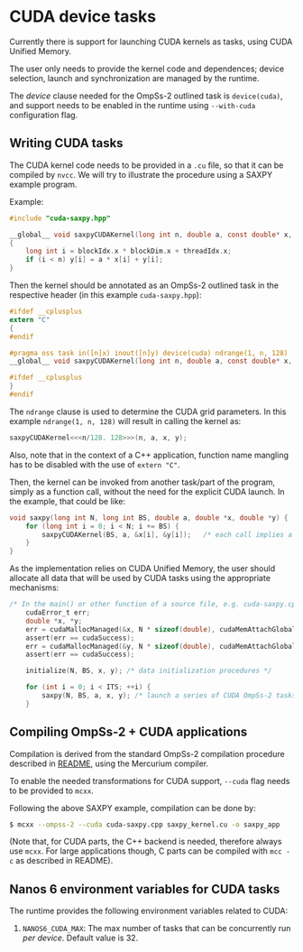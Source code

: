 # CUDA device tasks

Currently there is support for launching CUDA kernels as tasks, using
CUDA Unified Memory.

The user only needs to provide the kernel code and dependences; device selection,
launch and synchronization are managed by the runtime.

The *device* clause needed for the OmpSs-2 outlined task is `device(cuda)`, and
support needs to be enabled in the runtime using `--with-cuda` configuration flag.

## Writing CUDA tasks

The CUDA kernel code needs to be provided in a `.cu` file, so that it can be compiled by
`nvcc`. We will try to illustrate the procedure using a SAXPY example program.

Example:

```c
#include "cuda-saxpy.hpp"

__global__ void saxpyCUDAKernel(long int n, double a, const double* x, double* y)
{
	long int i = blockIdx.x * blockDim.x + threadIdx.x;
	if (i < n) y[i] = a * x[i] + y[i];
}
```

Then the kernel should be annotated as an OmpSs-2 outlined task in the respective header
(in this example `cuda-saxpy.hpp`):

```c
#ifdef __cplusplus
extern "C"
{
#endif

#pragma oss task in([n]x) inout([n]y) device(cuda) ndrange(1, n, 128)
__global__ void saxpyCUDAKernel(long int n, double a, const double* x, double* y);

#ifdef __cplusplus
}
#endif
```

The `ndrange` clause is used to determine the CUDA grid parameters. In this example
`ndrange(1, n, 128)` will result in calling the kernel as:

```c
saxpyCUDAKernel<<<n/128. 128>>>(n, a, x, y);
```

Also, note that in the context of a C++ application, function name mangling has to be disabled
with the use of `extern "C"`.

Then, the kernel can be invoked from another task/part of the program, simply as a function call,
without the need for the explicit CUDA launch. In the example, that could be like:

```c
void saxpy(long int N, long int BS, double a, double *x, double *y) {
	for (long int i = 0; i < N; i += BS) {
		saxpyCUDAKernel(BS, a, &x[i], &y[i]);	/* each call implies a new OmpSs-2 CUDA task */
	}
}
```

As the implementation relies on CUDA Unified Memory, the user should allocate all data that will
be used by CUDA tasks using the appropriate mechanisms:

```c
/* In the main() or other function of a source file, e.g. cuda-saxpy.cpp */
	cudaError_t err;
	double *x, *y;
	err = cudaMallocManaged(&x, N * sizeof(double), cudaMemAttachGlobal);
	assert(err == cudaSuccess);
	err = cudaMallocManaged(&y, N * sizeof(double), cudaMemAttachGlobal);
	assert(err == cudaSuccess);

	initialize(N, BS, x, y); /* data initialization procedures */

	for (int i = 0; i < ITS; ++i) {
		saxpy(N, BS, a, x, y); /* launch a series of CUDA OmpSs-2 tasks, as shown above */
	}
```

## Compiling OmpSs-2 + CUDA applications

Compilation is derived from the standard OmpSs-2 compilation procedure described in
[README](README.md), using the Mercurium compiler.

To enable the needed transformations for CUDA support, `--cuda` flag needs to be provided to
`mcxx`.

Following the above SAXPY example, compilation can be done by:

```sh
$ mcxx --ompss-2 --cuda cuda-saxpy.cpp saxpy_kernel.cu -o saxpy_app
```

(Note that, for CUDA parts, the C++ backend is needed, therefore always use `mcxx`. For large
applications though, C parts can be compiled with `mcc -c` as described in README).

## Nanos 6 environment variables for CUDA tasks

The runtime provides the following environment variables related to CUDA:

1. `NANOS6_CUDA_MAX`: The max number of tasks that can be concurrently run *per device*. Default value is 32.
